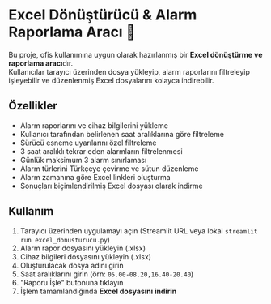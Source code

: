 # Excel Dönüştürücü & Alarm Raporlama Aracı 🚀

Bu proje, ofis kullanımına uygun olarak hazırlanmış bir **Excel dönüştürme ve raporlama aracı**dır.  
Kullanıcılar tarayıcı üzerinden dosya yükleyip, alarm raporlarını filtreleyip işleyebilir ve düzenlenmiş Excel dosyalarını kolayca indirebilir.

## Özellikler
- Alarm raporlarını ve cihaz bilgilerini yükleme
- Kullanıcı tarafından belirlenen saat aralıklarına göre filtreleme
- Sürücü esneme uyarılarını özel filtreleme
- 3 saat aralıklı tekrar eden alarmların filtrelenmesi
- Günlük maksimum 3 alarm sınırlaması
- Alarm türlerini Türkçeye çevirme ve sütun düzenleme
- Alarm zamanına göre Excel linkleri oluşturma
- Sonuçları biçimlendirilmiş Excel dosyası olarak indirme

## Kullanım
1. Tarayıcı üzerinden uygulamayı açın (Streamlit URL veya lokal `streamlit run excel_donusturucu.py`)
2. Alarm rapor dosyasını yükleyin (.xlsx)
3. Cihaz bilgileri dosyasını yükleyin (.xlsx)
4. Oluşturulacak dosya adını girin
5. Saat aralıklarını girin (örn: `05.00-08.20,16.40-20.40`)
6. "Raporu İşle" butonuna tıklayın
7. İşlem tamamlandığında **Excel dosyasını indirin**